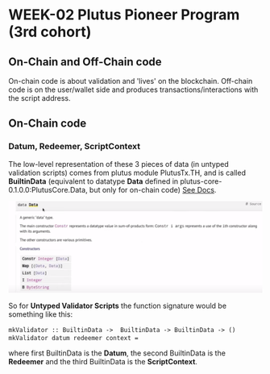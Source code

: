 # WEEK-02 Plutus Pioneer Program (3rd cohort)

## On-Chain and Off-Chain code

On-chain code is about validation and 'lives' on the blockchain. Off-chain code is on the user/wallet side and produces transactions/interactions with the script address.

## On-Chain code

### Datum, Redeemer, ScriptContext

The low-level representation of these 3 pieces of data (in untyped validation scripts) comes from plutus module PlutusTx.TH, and is called <b>BuiltinData</b> (equivalent to datatype <b>Data</b> defined in plutus-core-0.1.0.0:PlutusCore.Data, but only for on-chain code) [See Docs](https://playground.plutus.iohkdev.io/doc/haddock/plutus-tx/html/PlutusTx.html#t:BuiltinData).

![datatype Data](notes/img/datatype-data.png)

So for <b>Untyped Validator Scripts</b> the function signature would be something like this:

```
mkValidator :: BuiltinData ->  BuiltinData -> BuiltinData -> ()
mkValidator datum redeemer context = 
```
where first BuiltinData is the <b>Datum</b>, the second BuiltinData is the <b>Redeemer</b> and the third BuiltinData is the <b>ScriptContext</b>.